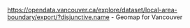 https://opendata.vancouver.ca/explore/dataset/local-area-boundary/export/?disjunctive.name - Geomap for Vancouver
